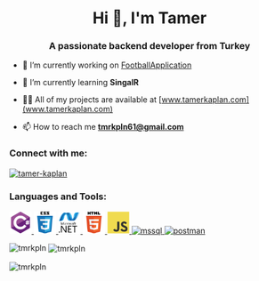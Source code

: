 <h1 align="center">Hi 👋, I'm Tamer</h1>
<h3 align="center">A passionate backend developer from Turkey</h3>

- 🔭 I’m currently working on [FootballApplication](https://github.com/tmrkpln/FootballApplication.git)

- 🌱 I’m currently learning **SingalR**

- 👨‍💻 All of my projects are available at [www.tamerkaplan.com](www.tamerkaplan.com)

- 📫 How to reach me **tmrkpln61@gmail.com**

<h3 align="left">Connect with me:</h3>
<p align="left">
<a href="https://linkedin.com/in/tamer-kaplan" target="blank"><img align="center" src="https://raw.githubusercontent.com/rahuldkjain/github-profile-readme-generator/master/src/images/icons/Social/linked-in-alt.svg" alt="tamer-kaplan" height="30" width="40" /></a>
</p>

<h3 align="left">Languages and Tools:</h3>
<p align="left"> <a href="https://www.w3schools.com/cs/" target="_blank" rel="noreferrer"> <img src="https://raw.githubusercontent.com/devicons/devicon/master/icons/csharp/csharp-original.svg" alt="csharp" width="40" height="40"/> </a> <a href="https://www.w3schools.com/css/" target="_blank" rel="noreferrer"> <img src="https://raw.githubusercontent.com/devicons/devicon/master/icons/css3/css3-original-wordmark.svg" alt="css3" width="40" height="40"/> </a> <a href="https://dotnet.microsoft.com/" target="_blank" rel="noreferrer"> <img src="https://raw.githubusercontent.com/devicons/devicon/master/icons/dot-net/dot-net-original-wordmark.svg" alt="dotnet" width="40" height="40"/> </a> <a href="https://www.w3.org/html/" target="_blank" rel="noreferrer"> <img src="https://raw.githubusercontent.com/devicons/devicon/master/icons/html5/html5-original-wordmark.svg" alt="html5" width="40" height="40"/> </a> <a href="https://developer.mozilla.org/en-US/docs/Web/JavaScript" target="_blank" rel="noreferrer"> <img src="https://raw.githubusercontent.com/devicons/devicon/master/icons/javascript/javascript-original.svg" alt="javascript" width="40" height="40"/> </a> <a href="https://www.microsoft.com/en-us/sql-server" target="_blank" rel="noreferrer"> <img src="https://www.svgrepo.com/show/303229/microsoft-sql-server-logo.svg" alt="mssql" width="40" height="40"/> </a> <a href="https://postman.com" target="_blank" rel="noreferrer"> <img src="https://www.vectorlogo.zone/logos/getpostman/getpostman-icon.svg" alt="postman" width="40" height="40"/> </a> </p>

<p><img align="left" src="https://github-readme-stats.vercel.app/api/top-langs?username=tmrkpln&show_icons=true&locale=en&layout=compact" alt="tmrkpln" /></p>

<p>&nbsp;<img align="center" src="https://github-readme-stats.vercel.app/api?username=tmrkpln&show_icons=true&locale=en" alt="tmrkpln" /></p>

<p><img align="center" src="https://github-readme-streak-stats.herokuapp.com/?user=tmrkpln&" alt="tmrkpln" /></p>
